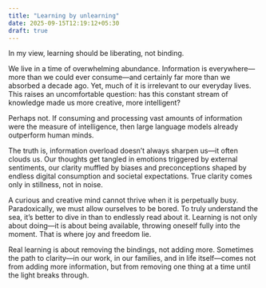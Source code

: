 ```yaml
---
title: "Learning by unlearning"
date: 2025-09-15T12:19:12+05:30
draft: true
---
```


In my view, learning should be liberating, not binding.

We live in a time of overwhelming abundance. Information is everywhere—more than we could ever consume—and certainly far more than we absorbed a decade ago. Yet, much of it is irrelevant to our everyday lives. This raises an uncomfortable question: has this constant stream of knowledge made us more creative, more intelligent?

Perhaps not. If consuming and processing vast amounts of information were the measure of intelligence, then large language models already outperform human minds.

The truth is, information overload doesn’t always sharpen us—it often clouds us. Our thoughts get tangled in emotions triggered by external sentiments, our clarity muffled by biases and preconceptions shaped by endless digital consumption and societal expectations. True clarity comes only in stillness, not in noise.

A curious and creative mind cannot thrive when it is perpetually busy. Paradoxically, we must allow ourselves to be bored. To truly understand the sea, it’s better to dive in than to endlessly read about it. Learning is not only about doing—it is about being available, throwing oneself fully into the moment. That is where joy and freedom lie.

Real learning is about removing the bindings, not adding more. Sometimes the path to clarity—in our work, in our families, and in life itself—comes not from adding more information, but from removing one thing at a time until the light breaks through.  
